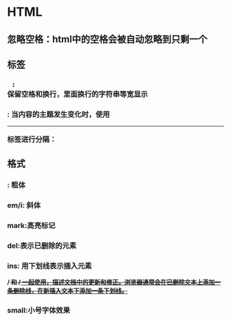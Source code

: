 # HTML
## 忽略空格：html中的空格会被自动忽略到只剩一个
## 标签
### <pre> : 保留空格和换行，里面换行的字符串等宽显示
### <pr>: 当内容的主题发生变化时，使用 <hr> 标签进行分隔：
## 格式
### <strong>: 粗体
### em/i: 斜体
### mark:高亮标记
### del:表示已删除的元素
### ins: 用下划线表示插入元素
/<del> 和 /<ins> 一起使用，描述文档中的更新和修正。浏览器通常会在已删除文本上添加一条删除线，在新插入文本下添加一条下划线。
### small:小号字体效果
